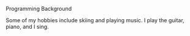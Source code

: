Programming Background

Some of my hobbies include skiing and playing music.
I play the guitar, piano, and I sing.